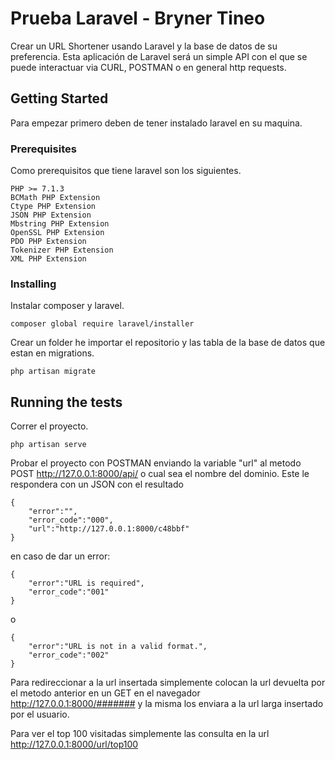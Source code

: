 # Prueba Laravel - Bryner Tineo

Crear un URL Shortener usando Laravel y la base de datos de su preferencia. Esta
aplicación de Laravel será un simple API con el que se puede interactuar via CURL, POSTMAN o en
general http requests.

## Getting Started

Para empezar primero deben de tener instalado laravel en su maquina.

### Prerequisites

Como prerequisitos que tiene laravel son los siguientes.

```
PHP >= 7.1.3
BCMath PHP Extension
Ctype PHP Extension
JSON PHP Extension
Mbstring PHP Extension
OpenSSL PHP Extension
PDO PHP Extension
Tokenizer PHP Extension
XML PHP Extension
```

### Installing

Instalar composer y laravel.

```
composer global require laravel/installer
```

Crear un folder he importar el repositorio y las tabla de la base de datos que estan en migrations.

```
php artisan migrate
```

## Running the tests

Correr el proyecto.

```
php artisan serve
```

Probar el proyecto con POSTMAN enviando la variable "url" al metodo POST http://127.0.0.1:8000/api/ o cual sea el nombre del dominio. Este le respondera con un JSON con el resultado

```
{
	"error":"",
	"error_code":"000",
	"url":"http://127.0.0.1:8000/c48bbf"
}
```

en caso de dar un error:

```
{
	"error":"URL is required",
	"error_code":"001"
}
```
o
```
{
	"error":"URL is not in a valid format.",
	"error_code":"002"
}
```

Para redireccionar a la url insertada simplemente colocan la url devuelta por el metodo anterior en un GET en el navegador http://127.0.0.1:8000/####### y la misma los enviara a la url larga insertado por el usuario.

Para ver el top 100 visitadas simplemente las consulta en la url http://127.0.0.1:8000/url/top100
